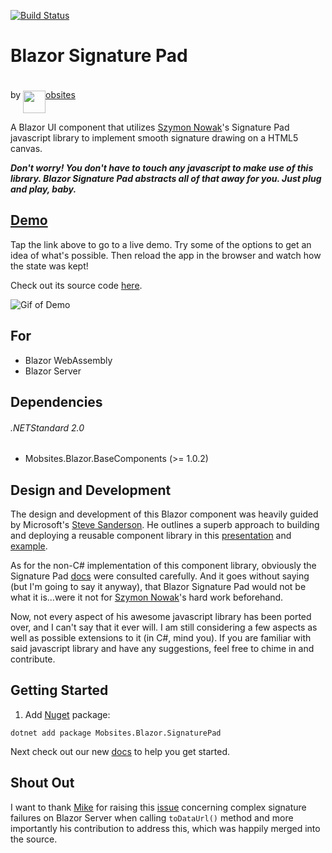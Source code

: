 [![Build Status](https://dev.azure.com/Mobsites-US/Blazor%20Signature%20Pad/_apis/build/status/Build?branchName=master)](https://dev.azure.com/Mobsites-US/Blazor%20Signature%20Pad/_build/latest?definitionId=18&branchName=master)

# Blazor Signature Pad

by <a href="https://www.mobsites.com"><img align="center" src="./src/assets/mobsites-logo.png" width="36" height="36" style="padding-top: 20px;" />obsites</a>

A Blazor UI component that utilizes [Szymon Nowak](https://github.com/szimek)'s Signature Pad javascript library to implement smooth signature drawing on a HTML5 canvas.

***Don't worry! You don't have to touch any javascript to make use of this library. Blazor Signature Pad abstracts all of that away for you. Just plug and play, baby.***

## [Demo](https://www.mobsites.com/Blazor.SignaturePad/)

Tap the link above to go to a live demo. Try some of the options to get an idea of what's possible. Then reload the app in the browser and watch how the state was kept! 

Check out its source code [here](./samples).

![Gif of Demo](src/assets/demo.gif)

## For

* Blazor WebAssembly
* Blazor Server

## Dependencies

###### .NETStandard 2.0

* Mobsites.Blazor.BaseComponents (>= 1.0.2)

## Design and Development

The design and development of this Blazor component was heavily guided by Microsoft's [Steve Sanderson](https://blog.stevensanderson.com/). He outlines a superb approach to building and deploying a reusable component library in this [presentation](https://youtu.be/QnBYmTpugz0) and [example](https://github.com/SteveSandersonMS/presentation-2020-01-NdcBlazorComponentLibraries).

As for the non-C# implementation of this component library, obviously the Signature Pad [docs](https://github.com/szimek/signature_pad) were consulted carefully. And it goes without saying (but I'm going to say it anyway), that Blazor Signature Pad would not be what it is...were it not for [Szymon Nowak](https://github.com/szimek)'s hard work beforehand.

Now, not every aspect of his awesome javascript library has been ported over, and I can't say that it ever will. I am still considering a few aspects as well as possible extensions to it (in C#, mind you). If you are familiar with said javascript library and have any suggestions, feel free to chime in and contribute.

## Getting Started

1. Add [Nuget](https://www.nuget.org/packages/Mobsites.Blazor.SignaturePad/) package:

```shell
dotnet add package Mobsites.Blazor.SignaturePad
```

Next check out our new [docs](https://www.mobsites.com/blazor/signature-pad) to help you get started.

## Shout Out

I want to thank [Mike](https://github.com/michaelfw2020) for raising this [issue](https://github.com/Mobsites/Blazor.SignaturePad/issues/2) concerning complex signature failures on Blazor Server when calling `toDataUrl()` method and more importantly his contribution to address this, which was happily merged into the source.
